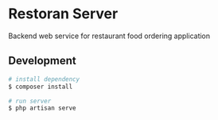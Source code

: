 # Restoran Server

Backend web service for restaurant food ordering application

## Development

```bash
# install dependency
$ composer install

# run server
$ php artisan serve
```
